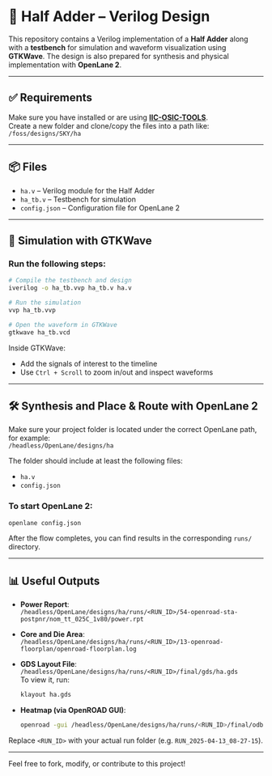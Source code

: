 # 🔗 Half Adder – Verilog Design

This repository contains a Verilog implementation of a **Half Adder** along with a **testbench** for simulation and waveform visualization using **GTKWave**. The design is also prepared for synthesis and physical implementation with **OpenLane 2**.

---

## ✅ Requirements

Make sure you have installed or are using [**IIC-OSIC-TOOLS**](https://github.com/IIC-OSIC-TOOLS).  
Create a new folder and clone/copy the files into a path like:  
`/foss/designs/SKY/ha`

---

## 📦 Files

- `ha.v` – Verilog module for the Half Adder  
- `ha_tb.v` – Testbench for simulation  
- `config.json` – Configuration file for OpenLane 2

---

## 🧪 Simulation with GTKWave

### Run the following steps:

```bash
# Compile the testbench and design
iverilog -o ha_tb.vvp ha_tb.v ha.v

# Run the simulation
vvp ha_tb.vvp

# Open the waveform in GTKWave
gtkwave ha_tb.vcd
```

Inside GTKWave:
- Add the signals of interest to the timeline
- Use `Ctrl + Scroll` to zoom in/out and inspect waveforms

---

## 🛠️ Synthesis and Place & Route with OpenLane 2

Make sure your project folder is located under the correct OpenLane path, for example:  
`/headless/OpenLane/designs/ha`

The folder should include at least the following files:
- `ha.v`
- `config.json`

### To start OpenLane 2:

```bash
openlane config.json
```

After the flow completes, you can find results in the corresponding `runs/` directory.

---

## 📊 Useful Outputs

- **Power Report**:  
  `/headless/OpenLane/designs/ha/runs/<RUN_ID>/54-openroad-sta-postpnr/nom_tt_025C_1v80/power.rpt`

- **Core and Die Area**:  
  `/headless/OpenLane/designs/ha/runs/<RUN_ID>/13-openroad-floorplan/openroad-floorplan.log`

- **GDS Layout File**:  
  `/headless/OpenLane/designs/ha/runs/<RUN_ID>/final/gds/ha.gds`  
  To view it, run:  
  ```bash
  klayout ha.gds
  ```

- **Heatmap (via OpenROAD GUI)**:  
  ```bash
  openroad -gui /headless/OpenLane/designs/ha/runs/<RUN_ID>/final/odb/ha.odb
  ```

Replace `<RUN_ID>` with your actual run folder (e.g. `RUN_2025-04-13_08-27-15`).


---

Feel free to fork, modify, or contribute to this project!
